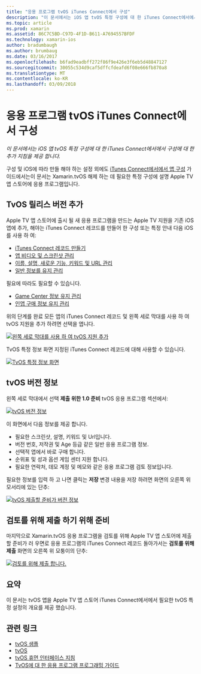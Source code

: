 ```yaml
---
title: "응용 프로그램 tvOS iTunes Connect에서 구성"
description: "이 문서에서는 iOS 앱 tvOS 특정 구성에 대 한 iTunes Connect에서에서 구성에 대 한 추가 지침을 제공 합니다."
ms.topic: article
ms.prod: xamarin
ms.assetid: 86C7C5BD-C97D-4F1D-B611-A7694557BFDF
ms.technology: xamarin-ios
author: bradumbaugh
ms.author: brumbaug
ms.date: 03/16/2017
ms.openlocfilehash: b6fad9eadbff272f86f9e426e3f6eb5d48847127
ms.sourcegitcommit: 30055c534d9caf5dffcfdeafd6f08e666fb870a8
ms.translationtype: MT
ms.contentlocale: ko-KR
ms.lasthandoff: 03/09/2018
---
```

# <a name="configure-your-tvos-app-in-itunes-connect"></a>응용 프로그램 tvOS iTunes Connect에서 구성

_이 문서에서는 iOS 앱 tvOS 특정 구성에 대 한 iTunes Connect에서에서 구성에 대 한 추가 지침을 제공 합니다._


구성 및 iOS에 따라 만들 해야 하는 설정 외에도 [iTunes Connect에서에서 앱 구성](~/ios/deploy-test/app-distribution/app-store-distribution/itunesconnect.md) 가이드에서는이 문서는 Xamarin.tvOS 해제 하는 데 필요한 특정 구성에 설명 Apple TV 앱 스토어에 응용 프로그램입니다.

<a name="Adding-a-tvOS-Release-Version" />

## <a name="adding-a-tvos-release-version"></a>TvOS 릴리스 버전 추가

Apple TV 앱 스토어에 출시 될 새 응용 프로그램을 만드는 Apple TV 지원을 기존 iOS 앱에 추가, 해야는 iTunes Connect 레코드를 만들어 한 구성 또는 특정 안내 다음 iOS를 사용 하 여:

- [iTunes Connect 레코드 만들기](~/ios/deploy-test/app-distribution/app-store-distribution/itunesconnect.md#creating)
- [앱 비디오 및 스크린샷 관리](~/ios/deploy-test/app-distribution/app-store-distribution/itunesconnect.md#managing)
- [이름, 설명, 새로운 기능, 키워드 및 URL 관리](~/ios/deploy-test/app-distribution/app-store-distribution/itunesconnect.md#metadata)
- [일반 정보를 유지 관리](~/ios/deploy-test/app-distribution/app-store-distribution/itunesconnect.md#general)

필요에 따라도 필요할 수 있습니다.

- [Game Center 정보 유지 관리](~/ios/deploy-test/app-distribution/app-store-distribution/itunesconnect.md#game-center)
- [인앱 구매 정보 유지 관리](~/ios/deploy-test/app-distribution/app-store-distribution/itunesconnect.md#iap)

위의 단계를 완료 모든 앱의 iTunes Connect 레코드 및 왼쪽 세로 막대를 사용 하 여 tvOS 지원을 추가 하려면 선택을 엽니다.

[![](itunes-connect-images/connect01.png "왼쪽 세로 막대를 사용 하 여 tvOS 지원 추가")](itunes-connect-images/connect01.png#lightbox)

TvOS 특정 정보 화면 지정된 iTunes Connect 레코드에 대해 사용할 수 있습니다.

[![](itunes-connect-images/connect02.png "TvOS 특정 정보 화면")](itunes-connect-images/connect02.png#lightbox)

<a name="tvOS-Version-Information" />

## <a name="tvos-version-information"></a>tvOS 버전 정보

왼쪽 세로 막대에서 선택 **제출 위한 1.0 준비** tvOS 응용 프로그램 섹션에서:

[![](itunes-connect-images/connect03.png "tvOS 버전 정보")](itunes-connect-images/connect03.png#lightbox)

이 화면에서 다음 정보를 제공 합니다.

- 필요한 스크린샷, 설명, 키워드 및 Url입니다.
- 버전 번호, 저작권 및 Age 등급 같은 일반 응용 프로그램 정보.
- 선택적 앱에서 바로 구매 합니다.
- 순위표 및 성과 옵션 게임 센터 지원 합니다.
- 필요한 연락처, 데모 계정 및 메모와 같은 응용 프로그램 검토 정보입니다.

필요한 정보를 입력 하 고 나면 클릭는 **저장** 변경 내용을 저장 하려면 화면의 오른쪽 위 모서리에 있는 단추:

[![](itunes-connect-images/connect04.png "tvOS 제출할 준비가 버전 정보")](itunes-connect-images/connect04.png#lightbox)

<a name="Submitting-for-Review" />

## <a name="preparing-to-submit-for-review"></a>검토를 위해 제출 하기 위해 준비

마지막으로 Xamarin.tvOS 응용 프로그램을 검토를 위해 Apple TV 앱 스토어에 제출할 준비가 러 우면로 응용 프로그램의 iTunes Connect 레코드 돌아가서는 **검토를 위해 제출** 화면의 오른쪽 위 모퉁이의 단추:

[![](itunes-connect-images/connect05.png "검토를 위해 제출 합니다.")](itunes-connect-images/connect05.png#lightbox)

<a name="Summary" />

## <a name="summary"></a>요약

이 문서는 tvOS 앱을 Apple TV 앱 스토어 iTunes Connect에서에서 필요한 tvOS 특정 설정의 개요를 제공 했습니다.



## <a name="related-links"></a>관련 링크

- [tvOS 샘플](https://developer.xamarin.com/samples/tvos/all/)
- [tvOS](https://developer.apple.com/tvos/)
- [tvOS 휴먼 인터페이스 지침](https://developer.apple.com/tvos/human-interface-guidelines/)
- [TvOS에 대 한 응용 프로그램 프로그래밍 가이드](https://developer.apple.com/library/prerelease/tvos/documentation/General/Conceptual/AppleTV_PG/)
